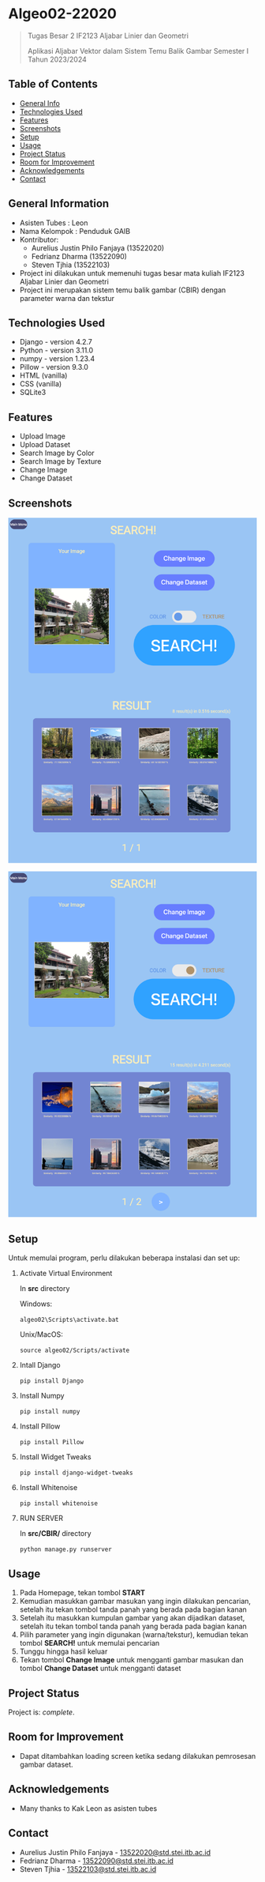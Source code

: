 # Algeo02-22020
> Tugas Besar 2 IF2123 Aljabar Linier dan Geometri 
>
> Aplikasi Aljabar Vektor dalam Sistem Temu Balik Gambar Semester I Tahun 2023/2024

## Table of Contents
* [General Info](#general-information)
* [Technologies Used](#technologies-used)
* [Features](#features)
* [Screenshots](#screenshots)
* [Setup](#setup)
* [Usage](#usage)
* [Project Status](#project-status)
* [Room for Improvement](#room-for-improvement)
* [Acknowledgements](#acknowledgements)
* [Contact](#contact)


## General Information
- Asisten Tubes : Leon
- Nama Kelompok : Penduduk GAIB
- Kontributor:
    - Aurelius Justin Philo Fanjaya (13522020)
    - Fedrianz Dharma               (13522090)
    - Steven Tjhia                  (13522103)
- Project ini dilakukan untuk memenuhi tugas besar mata kuliah IF2123 Aljabar Linier dan Geometri
- Project ini merupakan sistem temu balik gambar (CBIR) dengan parameter warna dan tekstur


## Technologies Used
- Django - version 4.2.7
- Python - version 3.11.0
- numpy - version 1.23.4
- Pillow - version 9.3.0
- HTML (vanilla)
- CSS (vanilla)
- SQLite3


## Features
- Upload Image
- Upload Dataset
- Search Image by Color
- Search Image by Texture
- Change Image
- Change Dataset


## Screenshots
![Example screenshot](./img/Test%20ITB%20Color.png)

![Example screenshot](./img/Test%20ITB%20Texture%20page%201.png)


## Setup
Untuk memulai program, perlu dilakukan beberapa instalasi dan set up:
1. Activate Virtual Environment

    In **src** directory

    Windows:

    `algeo02\Scripts\activate.bat`

    Unix/MacOS:

    `source algeo02/Scripts/activate`
    
2. Intall Django

    `pip install Django`

3. Install Numpy

    `pip install numpy`

4. Install Pillow

    `pip install Pillow`

5. Install Widget Tweaks

    `pip install django-widget-tweaks`

6. Install Whitenoise

    `pip install whitenoise`

7. RUN SERVER

    In **src/CBIR/** directory

    `python manage.py runserver`


## Usage
1. Pada Homepage, tekan tombol **START**
2. Kemudian masukkan gambar masukan yang ingin dilakukan pencarian, setelah itu tekan tombol tanda panah yang berada pada bagian kanan
3. Setelah itu masukkan kumpulan gambar yang akan dijadikan dataset, setelah itu tekan tombol tanda panah yang berada pada bagian kanan
4. Pilih parameter yang ingin digunakan (warna/tekstur), kemudian tekan tombol **SEARCH!** untuk memulai pencarian
5. Tunggu hingga hasil keluar
6. Tekan tombol **Change Image** untuk mengganti gambar masukan dan tombol **Change Dataset** untuk mengganti dataset


## Project Status
Project is: _complete_.


## Room for Improvement
- Dapat ditambahkan loading screen ketika sedang dilakukan pemrosesan gambar dataset.


## Acknowledgements
- Many thanks to Kak Leon as asisten tubes


## Contact
- Aurelius Justin Philo Fanjaya - 13522020@std.stei.itb.ac.id
- Fedrianz Dharma               - 13522090@std.stei.itb.ac.id
- Steven Tjhia                  - 13522103@std.stei.itb.ac.id
